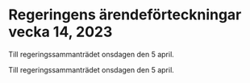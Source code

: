 # Regeringens ärendeförteckningar vecka 14, 2023

Till regeringssammanträdet onsdagen den 5 april.

Till regeringssammanträdet onsdagen den 5 april.
